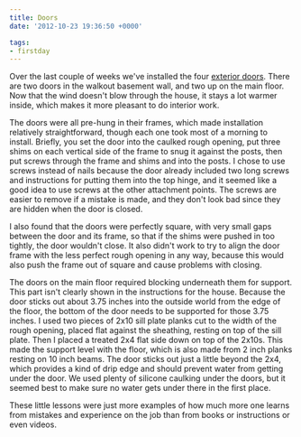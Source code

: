 ```yaml
---
title: Doors
date: '2012-10-23 19:36:50 +0000'

tags:
- firstday
---
```


Over the last couple of weeks we've installed the four
[exterior doors](/gallery/firstday-cottage/IMG_20121025_074527.jpg).
There are two doors in the walkout basement wall, and two up on the
main floor.  Now that the wind doesn't blow through the house, it
stays a lot warmer inside, which makes it more pleasant to do interior
work.
<!--more-->

The doors were all pre-hung in their frames, which made installation
relatively straightforward, though each one took most of a morning to
install. Briefly, you set the door into the caulked rough opening, put
three shims on each vertical side of the frame to snug it against the
posts, then put screws through the frame and shims and into the posts.
I chose to use screws instead of nails because the door already
included two long screws and instructions for putting them into the
top hinge, and it seemed like a good idea to use screws at the other
attachment points.  The screws are easier to remove if a mistake is
made, and they don't look bad since they are hidden when the door is
closed.

I also found that the doors were perfectly square, with very small
gaps between the door and its frame, so that if the shims were pushed
in too tightly, the door wouldn't close.  It also didn't work to try
to align the door frame with the less perfect rough opening in any
way, because this would also push the frame out of square and cause
problems with closing.

The doors on the main floor required blocking underneath them for
support.  This part isn't clearly shown in the instructions for the
house.  Because the door sticks out about 3.75 inches into the outside
world from the edge of the floor, the bottom of the door needs to be
supported for those 3.75 inches.  I used two pieces of 2x10 sill plate
planks cut to the width of the rough opening, placed flat against the
sheathing, resting on top of the sill plate.  Then I placed a treated
2x4 flat side down on top of the 2x10s.  This made the support level
with the floor, which is also made from 2 inch planks resting on 10
inch beams.  The door sticks out just a little beyond the 2x4, which
provides a kind of drip edge and should prevent water from getting
under the door.  We used plenty of silicone caulking under the doors,
but it seemed best to make sure no water gets under there in the first
place.

These little lessons were just more examples of how much more one
learns from mistakes and experience on the job than from books or
instructions or even videos.
